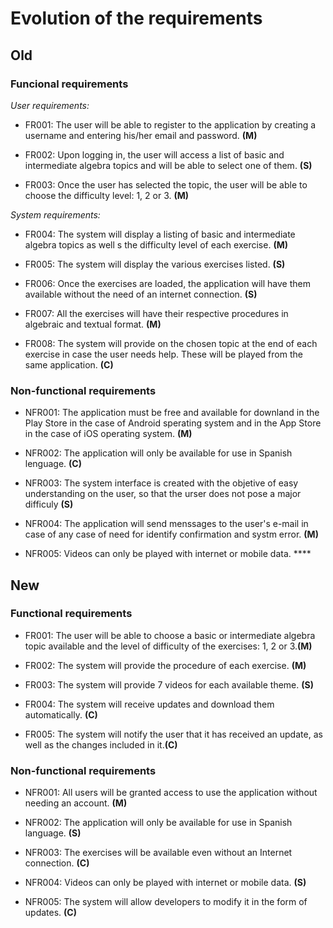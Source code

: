 # Evolution of the requirements

## Old 

### Funcional requirements

_User requirements:_

* FR001: The user will be able to register to the application by creating a username and entering his/her email and password. **(M)**

* FR002: Upon logging in, the user will access a list of basic and intermediate algebra topics and will be able to select one of them. **(S)**

* FR003: Once the user has selected the topic, the user will be able to choose the difficulty level: 1, 2 or 3. **(M)**

_System requirements:_

* FR004: The system will display a listing of basic and intermediate algebra topics as well s the difficulty level of each exercise. **(M)**

* FR005: The system will display the various exercises listed. **(S)**

* FR006: Once the exercises are loaded, the application will have them available without the need of an internet connection. **(S)**

* FR007: All the exercises will have their respective procedures in algebraic and textual format. **(M)**

* FR008: The system will provide on the chosen topic at the end of each exercise in case the user needs help. These will be played from the same application. **(C)**

### Non-functional requirements

* NFR001: The application must be free and available for downland in the Play Store in the case of Android sperating system and in the App Store in the case of iOS operating system. **(M)** 

* NFR002: The application will only be available for use in Spanish lenguage. **(C)**

* NFR003: The system interface is created with the objetive of easy understanding on the user, so that the urser does not pose a major difficuly **(S)**

* NFR004: The application will send menssages to the user's e-mail in case of any case of need for identify confirmation and systm error. **(M)**

* NFR005: Videos can only be played with internet or mobile data. ****

## New
### Functional requirements

- FR001: The user will be able to choose a basic or intermediate algebra topic available and the level of difficulty of the exercises: 1, 2 or 3.**(M)**

- FR002: The system will provide the procedure of each exercise. **(M)**

- FR003: The system will provide 7 videos for each available theme. **(S)**
 
- FR004: The system will receive updates and download them automatically. **(C)**
 
- FR005: The system will notify the user that it has received an update, as well as the changes included in it.**(C)**
 
### Non-functional requirements

- NFR001: All users will be granted access to use the application without needing an account. **(M)**

- NFR002: The application will only be available for use in Spanish language. **(S)**
 
- NFR003: The exercises will be available even without an Internet connection. **(C)**
 
- NFR004: Videos can only be played with internet or mobile data. **(S)**
 
- NFR005: The system will allow developers to modify it in the form of updates. **(C)**
